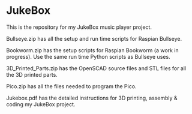 # JukeBox
This is the repository for my JukeBox music player project.

Bullseye.zip has all the setup and run time scripts for Raspian Bullseye.

Bookworm.zip has the setup scripts for Raspian Bookworm (a work in progress). Use the same run time Python scripts as Bullseye uses.

3D_Printed_Parts.zip has the OpenSCAD source files and STL files for all the 3D printed parts.

Pico.zip has all the files needed to program the Pico.

Jukebox.pdf has the detailed instructions for 3D printing, assembly & coding my JukeBox project.
